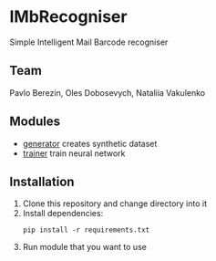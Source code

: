 # IMbRecogniser

Simple Intelligent Mail Barcode recogniser

## Team

Pavlo Berezin, Oles Dobosevych, Nataliia Vakulenko

## Modules

- [generator](./generator/README.md) creates synthetic dataset
- [trainer](./trainer/README.md) train neural network 

## Installation

1. Clone this repository and change directory into it
2. Install dependencies:
    ```
    pip install -r requirements.txt
    ```
3. Run module that you want to use
